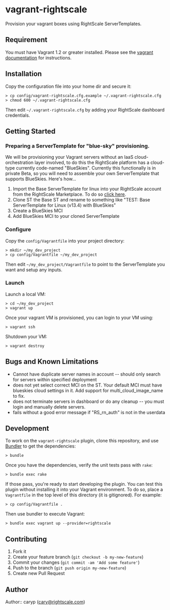 # vagrant-rightscale

Provision your vagrant boxes using RightScale ServerTemplates.

## Requirement

You must have Vagrant 1.2 or greater installed.  Please see the [vagrant documentation](http://docs.vagrantup.com/v2/) for instructions.

## Installation


Copy the configuration file into your home dir and secure it:

    > cp config/vagrant-rightscale.cfg.example ~/.vagrant-rightscale.cfg
    > chmod 600 ~/.vagrant-rightscale.cfg

Then edit `~/.vagrant-rightscale.cfg` by adding your RightScale dashboard credentials.


## Getting Started

### Preparing a ServerTemplate for "blue-sky" provisioning.

We will be provisioning your Vagrant servers without an IaaS cloud-orchestration layer involved, to do this the RightScale platform has a cloud-type currently code-named "BlueSkies". Currently this functionally is in private Beta, so you will need to assemble your own ServerTemplate that supports BlueSkies.  Here's how...

  1. Import the Base ServerTemplate for linux into your RightScale account from the RightScale Marketplace.  To do so [click here](http://www.rightscale.com/library/server_templates/Base-ServerTemplate-for-Linux-/lineage/8160).
  2. Clone ST the Base ST and rename to something like "TEST: Base ServerTemplate for Linux (v13.4) with BlueSkies"
  3. Create a BlueSkies MCI
  4. Add BlueSkies MCI to your cloned ServerTemplate

### Configure

Copy the `config/Vagrantfile` into your project
directory:

    > mkdir ~/my_dev_project
    > cp config/Vagrantfile ~/my_dev_project

Then edit ```~/my_dev_project/Vagrantfile``` to point to the ServerTemplate you
want and setup any inputs.

### Launch

Launch a local VM:

    > cd ~/my_dev_project
    > vagrant up

Once your vagrant VM is provisioned, you can login to your VM using:

    > vagrant ssh

Shutdown your VM:

    > vagrant destroy

## Bugs and Known Limitations
 * Cannot have duplicate server names in account -- should only search for servers within specified deployment
 * does not yet select correct MCI on the ST.  Your default MCI must have blueskies cloud settings in it.  Add support for multi_cloud_image_name to fix.
 * does not terminate servers in dashboard or do any cleanup -- you must login and manually delete servers.
 * fails without a good error message if "RS_rn_auth" is not in the userdata

## Development

To work on the `vagrant-rightscale` plugin, clone this repository, and use
[Bundler](http://gembundler.com) to get the dependencies:

    > bundle

Once you have the dependencies, verify the unit tests pass with `rake`:

    > bundle exec rake

If those pass, you're ready to start developing the plugin. You can test
this plugin without installing it into your Vagrant environment.  To do so, place a
`Vagrantfile` in the top level of this directory (it is gitignored).  For example:

    > cp config/Vagrantfile .

Then use bundler to execute Vagrant:

    > bundle exec vagrant up --provider=rightscale


## Contributing

1. Fork it
2. Create your feature branch (`git checkout -b my-new-feature`)
3. Commit your changes (`git commit -am 'Add some feature'`)
4. Push to the branch (`git push origin my-new-feature`)
5. Create new Pull Request

## Author

Author:: caryp (<cary@rightscale.com>)